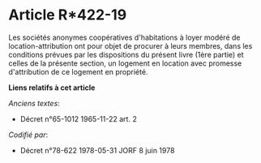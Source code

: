 # Article R*422-19

Les sociétés anonymes coopératives d'habitations à loyer modéré de location-attribution ont pour objet de procurer à leurs
membres, dans les conditions prévues par les dispositions du présent livre (1ère partie) et celles de la présente section, un
logement en location avec promesse d'attribution de ce logement en propriété.

**Liens relatifs à cet article**

_Anciens textes_:

  - Décret n°65-1012 1965-11-22 art. 2

_Codifié par_:

  - Décret n°78-622 1978-05-31 JORF 8 juin 1978
